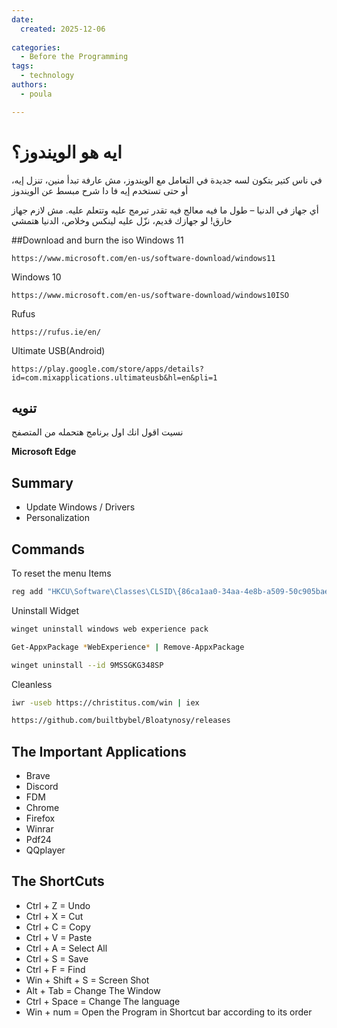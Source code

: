 ```yaml
---
date:
  created: 2025-12-06
  
categories:
  - Before the Programming  
tags:
  - technology  
authors:
  - poula  

---
```


# ايه هو الويندوز؟

<!-- more -->

في ناس كتير بتكون لسه جديدة في التعامل مع الويندوز، مش عارفة تبدأ منين، تنزل إيه، أو حتى تستخدم إيه فا دا شرح مبسط عن الويندوز



أي جهاز في الدنيا – طول ما فيه معالج فيه تقدر تبرمج عليه وتتعلم عليه. مش لازم جهاز خارق! لو جهازك قديم، نزّل عليه لينكس وخلاص، الدنيا هتمشي

##Download and burn the iso
Windows 11
```
https://www.microsoft.com/en-us/software-download/windows11
```
Windows 10
```
https://www.microsoft.com/en-us/software-download/windows10ISO
```
Rufus
```
https://rufus.ie/en/
```
Ultimate USB(Android)
```
https://play.google.com/store/apps/details?id=com.mixapplications.ultimateusb&hl=en&pli=1
```
## تنويه
نسيت اقول انك اول برنامج هتحمله من المتصفح 

**Microsoft Edge**
## Summary

- Update Windows / Drivers
- Personalization
## Commands
To reset the menu Items
```bash
reg add "HKCU\Software\Classes\CLSID\{86ca1aa0-34aa-4e8b-a509-50c905bae2a2}\InprocServer32" /f /ve
```

Uninstall Widget
```bash
winget uninstall windows web experience pack
```
```bash
Get-AppxPackage *WebExperience* | Remove-AppxPackage
```
```bash
winget uninstall --id 9MSSGKG348SP
```

Cleanless
```bash
iwr -useb https://christitus.com/win | iex
```
```bash
https://github.com/builtbybel/Bloatynosy/releases
```


## The Important Applications
- Brave
- Discord
- FDM
- Chrome
- Firefox
- Winrar
- Pdf24
- QQplayer

## The ShortCuts

- Ctrl + Z = Undo
- Ctrl + X = Cut
- Ctrl + C = Copy
- Ctrl + V = Paste
- Ctrl + A = Select All
- Ctrl + S = Save
- Ctrl + F = Find
- Win + Shift + S = Screen Shot
- Alt + Tab = Change The Window
- Ctrl + Space = Change The language
- Win + num = Open the Program in Shortcut bar according to its order


